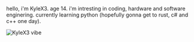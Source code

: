 hello, i'm KyleX3.
age 14.
i'm intresting in coding, hardware and software enginering.
currently learning python (hopefully gonna get to rust, c# and c++ one day).

![KyleX3 vibe](https://media3.giphy.com/media/v1.Y2lkPTc5MGI3NjExNm4xemFmYTB5YWdtaHNzcTV3M2F3aWtmN2s0czg0dGM4MzB1eG1tdiZlcD12MV9pbnRlcm5hbF9naWZfYnlfaWQmY3Q9cw/W8HbTPp4AbhBgeI97F/giphy.gif)
